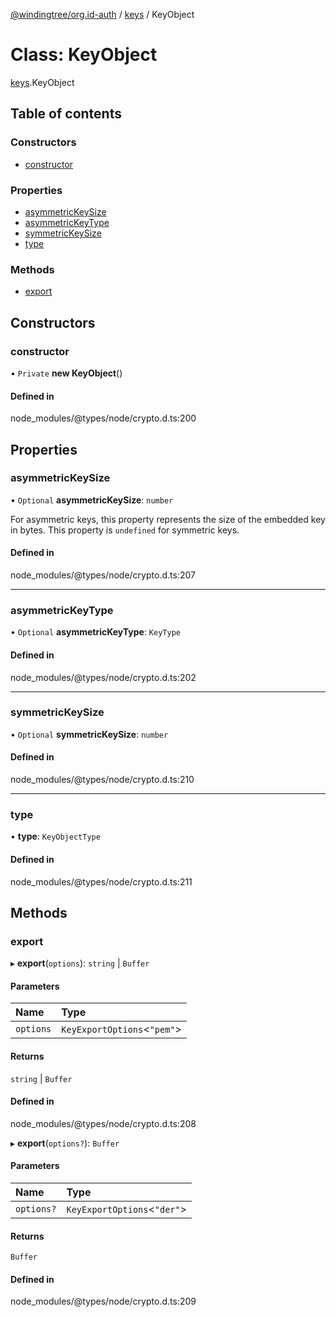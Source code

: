 [@windingtree/org.id-auth](../README.md) / [keys](../modules/keys.md) / KeyObject

# Class: KeyObject

[keys](../modules/keys.md).KeyObject

## Table of contents

### Constructors

- [constructor](keys.keyobject.md#constructor)

### Properties

- [asymmetricKeySize](keys.keyobject.md#asymmetrickeysize)
- [asymmetricKeyType](keys.keyobject.md#asymmetrickeytype)
- [symmetricKeySize](keys.keyobject.md#symmetrickeysize)
- [type](keys.keyobject.md#type)

### Methods

- [export](keys.keyobject.md#export)

## Constructors

### constructor

• `Private` **new KeyObject**()

#### Defined in

node_modules/@types/node/crypto.d.ts:200

## Properties

### asymmetricKeySize

• `Optional` **asymmetricKeySize**: `number`

For asymmetric keys, this property represents the size of the embedded key in
bytes. This property is `undefined` for symmetric keys.

#### Defined in

node_modules/@types/node/crypto.d.ts:207

___

### asymmetricKeyType

• `Optional` **asymmetricKeyType**: `KeyType`

#### Defined in

node_modules/@types/node/crypto.d.ts:202

___

### symmetricKeySize

• `Optional` **symmetricKeySize**: `number`

#### Defined in

node_modules/@types/node/crypto.d.ts:210

___

### type

• **type**: `KeyObjectType`

#### Defined in

node_modules/@types/node/crypto.d.ts:211

## Methods

### export

▸ **export**(`options`): `string` \| `Buffer`

#### Parameters

| Name | Type |
| :------ | :------ |
| `options` | `KeyExportOptions`<``"pem"``\> |

#### Returns

`string` \| `Buffer`

#### Defined in

node_modules/@types/node/crypto.d.ts:208

▸ **export**(`options?`): `Buffer`

#### Parameters

| Name | Type |
| :------ | :------ |
| `options?` | `KeyExportOptions`<``"der"``\> |

#### Returns

`Buffer`

#### Defined in

node_modules/@types/node/crypto.d.ts:209
